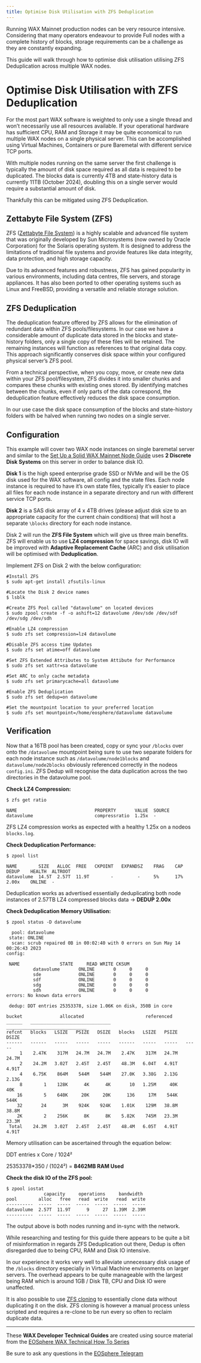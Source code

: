 ```yaml
---
title: Optimise Disk Utilisation with ZFS Deduplication
---
```


Running WAX Mainnet production nodes can be very resource intensive. Considering that many operators endeavour to provide Full nodes with a complete history of blocks, storage requirements can be a challenge as they are constantly expanding.

This guide will walk through how to optimise disk utilisation utilising ZFS Deduplication across multiple WAX nodes.

# Optimise Disk Utilisation with ZFS Deduplication

For the most part WAX software is weighted to only use a single thread and won’t necessarily use all resources available. If your operational hardware has sufficient CPU, RAM and Storage it may be quite economical to run multiple WAX nodes on a single physical server. This can be accomplished using Virtual Machines, Containers or pure Baremetal with different service TCP ports.

With multiple nodes running on the same server the first challenge is typically the amount of disk space required as all data is required to be duplicated. The blocks data is currently 4TB and state-history data is currently 11TB (October 2024), doubling this on a single server would require a substantial amount of disk.

Thankfully this can be mitigated using ZFS Deduplication.

## Zettabyte File System (ZFS)

ZFS ([Zettabyte File System](https://docs.oracle.com/cd/E19253-01/819-5461/index.html)) is a highly scalable and advanced file system that was originally developed by Sun Microsystems (now owned by Oracle Corporation) for the Solaris operating system. It is designed to address the limitations of traditional file systems and provide features like data integrity, data protection, and high storage capacity.

Due to its advanced features and robustness, ZFS has gained popularity in various environments, including data centres, file servers, and storage appliances. It has also been ported to other operating systems such as Linux and FreeBSD, providing a versatile and reliable storage solution.

## ZFS Deduplication

The deduplication feature offered by ZFS allows for the elimination of redundant data within ZFS pools/filesystems. In our case we have a considerable amount of duplicate data stored in the blocks and state-history folders, only a single copy of these files will be retained. The remaining instances will function as references to that original data copy. This approach significantly conserves disk space within your configured physical server’s ZFS pool.

From a technical perspective, when you copy, move, or create new data within your ZFS pool/filesystem, ZFS divides it into smaller chunks and compares these chunks with existing ones stored. By identifying matches between the chunks, even if only parts of the data correspond, the deduplication feature effectively reduces the disk space consumption.

In our use case the disk space consumption of the blocks and state-history folders with be halved when running two nodes on a single server.

## Configuration

This example will cover two WAX node instances on single baremetal server and similar to the  [Set Up a Solid WAX Mainnet Node Guide](https://developer.wax.io/operate/wax-infrastructure/wax-mainnet-node.html)  uses  **2 Discrete Disk Systems** on this server  in order to balance disk IO.

**Disk 1** is the high speed enterprise grade SSD or NVMe and will be the OS disk used for the WAX software, all config and the state files. Each node instance is required to have it’s own state files, typically it’s easier to place all files for each node instance in a separate directory and run with different service TCP ports.

**Disk 2**  is a SAS disk array of 4 x 4TB drives (please adjust disk size to an appropriate capacity for the current chain conditions) that will host a separate  `\blocks`  directory for each node instance.

Disk 2 will run the  **ZFS File System** which will give us three main benefits. ZFS will enable us to use  **LZ4 compression** for space savings, disk IO will be improved with  **Adaptive Replacement Cache**  (ARC) and disk utilisation will be optimised with  **Deduplication**.

Implement ZFS on Disk 2 with the below configuration:

```
#Install ZFS  
$ sudo apt-get install zfsutils-linux  
  
#Locate the Disk 2 device names  
$ lsblk  
  
#Create ZFS Pool called "datavolume" on located devices  
$ sudo zpool create -f -o ashift=12 datavolume /dev/sde /dev/sdf /dev/sdg /dev/sdh  
  
#Enable LZ4 compression  
$ sudo zfs set compression=lz4 datavolume  
  
#Disable ZFS access time Updates  
$ sudo zfs set atime=off datavolume  
  
#Set ZFS Extended Attributes to System Attibute for Performance  
$ sudo zfs set xattr=sa datavolume  
  
#Set ARC to only cache metadata  
$ sudo zfs set primarycache=all datavolume  
  
#Enable ZFS Deduplication  
$ sudo zfs set dedup=on datavolume  
  
#Set the mountpoint location to your preferred location  
$ sudo zfs set mountpoint=/home/eosphere/datavolume datavolume  
```

## Verification

Now that a 16TB pool has been created, copy or sync your  `/blocks`  over onto the  `/datavolume`  mountpoint being sure to use two separate folders for each node instance such as  `/datavolume/node1blocks`  and  `datavolume/node2blocks`  obviously referenced correctly in the nodeos  `config.ini`. ZFS Dedup will recognise the data duplication across the two directories in the datavolume pool.

**Check LZ4 Compression:**

```
$ zfs get ratio  
  
NAME                             PROPERTY       VALUE  SOURCE  
datavolume                       compressratio  1.25x  -
```

ZFS LZ4 compression works as expected with a healthy 1.25x on a nodeos  `blocks.log`.

**Check Deduplication Performance:**

```
$ zpool list  
  
NAME        SIZE   ALLOC  FREE   CKPOINT   EXPANDSZ    FRAG    CAP  DEDUP    HEALTH  ALTROOT  
datavolume  14.5T  2.57T  11.9T        -         -     5%      17%  2.00x    ONLINE  -
```

Deduplication works as advertised essentially deduplicating both node instances of 2.57TB LZ4 compressed blocks data ->  **DEDUP 2.00x**

**Check Deduplication Memory Utilisation:**

```
$ zpool status -D datavolume  
  
  pool: datavolume  
 state: ONLINE  
  scan: scrub repaired 0B in 00:02:40 with 0 errors on Sun May 14 00:26:43 2023  
config:  
  
 NAME               STATE     READ WRITE CKSUM  
          datavolume       ONLINE       0     0     0  
          sde              ONLINE       0     0     0  
          sdf              ONLINE       0     0     0  
          sdg              ONLINE       0     0     0  
          sdh              ONLINE       0     0     0  
errors: No known data errors  
  
 dedup: DDT entries 25353378, size 1.06K on disk, 350B in core  
  
bucket              allocated                       referenced            
______   ______________________________   ______________________________  
refcnt   blocks   LSIZE   PSIZE   DSIZE   blocks   LSIZE   PSIZE   DSIZE  
------   ------   -----   -----   -----   ------   -----   -----   -----  
     1    2.47K    317M   24.7M   24.7M    2.47K    317M   24.7M   24.7M  
     2    24.2M   3.02T   2.45T   2.45T    48.3M   6.04T   4.91T   4.91T  
     4    6.75K    864M    544M    544M    27.0K   3.38G   2.13G   2.13G  
     8        1    128K      4K      4K       10   1.25M     40K     40K  
    16        5    640K     20K     20K      136     17M    544K    544K  
    32       24      3M    924K    924K    1.01K    129M   38.8M   38.8M  
    2K        2    256K      8K      8K    5.82K    745M   23.3M   23.3M  
 Total    24.2M   3.02T   2.45T   2.45T    48.4M   6.05T   4.91T   4.91T
```

Memory utilisation can be ascertained through the equation below:

DDT entries x Core / 1024²

25353378*350 / (1024²) =  **8462MB RAM Used**

**Check the disk IO of the ZFS pool:**

```
$ zpool iostat  
              capacity     operations     bandwidth   
pool        alloc   free   read  write   read  write  
----------  -----  -----  -----  -----  -----  -----  
datavolume  2.57T  11.9T      9     27  1.39M  2.39M  
----------  -----  -----  -----  -----  -----  -----
```

The output above is both nodes running and in-sync with the network.

While researching and testing for this guide there appears to be quite a bit of misinformation in regards ZFS Deduplication out there, Dedup is often disregarded due to being CPU, RAM and Disk IO intensive.

In our experience it works very well to alleviate unnecessary disk usage of the  `/blocks`  directory especially in Virtual Machine environments on larger servers. The overhead appears to be quite manageable with the largest being RAM which is around 1GB / Disk TB, CPU and Disk IO were unaffected.

It is also possible to use  [ZFS cloning](https://docs.oracle.com/cd/E19253-01/819-5461/gbcxz/index.html)  to essentially clone data without duplicating it on the disk. ZFS cloning is however a manual process unless scripted and requires a re-clone to be run every so often to reclaim duplicate data.

---

These **WAX Developer Technical Guides** are created using source material from the [EOSphere WAX Technical How To Series](https://medium.com/eosphere/wax-technical-how-to/home)

Be sure to ask any questions in the  [EOSphere Telegram](https://t.me/eosphere_io)
